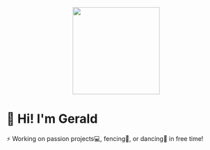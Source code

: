 <div align="center">
  <img src="https://media.giphy.com/media/X8pjFFHcL7WFc7bQMY/giphy.gif" width="200"/>
</div>
<h1>
  👋 Hi! I'm Gerald
</h1>

<p>⚡ Working on passion projects💻, fencing🤺, or dancing🕺 in free time!</p>

<!--
**geraldyywang/geraldyywang** is a ✨ _special_ ✨ repository because its `README.md` (this file) appears on your GitHub profile.
[![Gerald's GitHub stats](https://github-readme-stats-omega-seven-94.vercel.app//api?username=geraldyywang)](https://github.com/anuraghazra/github-readme-stats)
[![Top Langs](https://github-readme-stats.vercel.app/api/top-langs/?username=geraldyywang&layout=compact&theme=vision-friendly-dark)](https://github.com/anuraghazra/github-readme-stats)
[![](https://visitcount.itsvg.in/api?id=geraldyywang&label=Profile%20Views&color=4&icon=0&pretty=true)](https://visitcount.itsvg.in)
Here are some ideas to get you started:

- 🔭 I’m currently working on ...
- 🌱 I’m currently learning ...
- 👯 I’m looking to collaborate on ...
- 🤔 I’m looking for help with ...
- 💬 Ask me about ...
- 📫 How to reach me: ...
- 😄 Pronouns: ...
- ⚡ Fun fact: ...
-->
